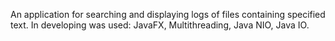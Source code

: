 An application for searching and displaying logs of files containing specified text.
In developing was used: JavaFX, Multithreading, Java NIO, Java IO.